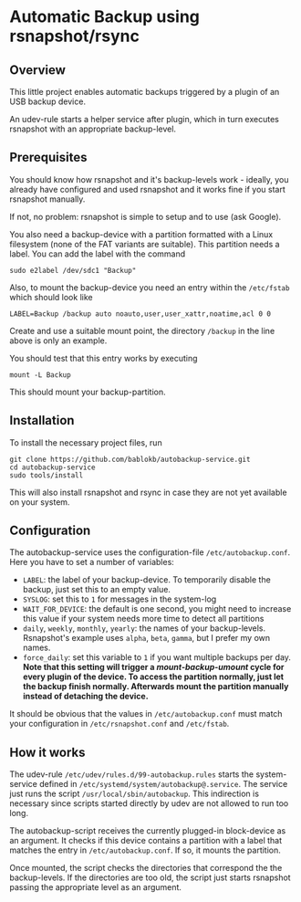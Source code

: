 Automatic Backup using rsnapshot/rsync
======================================

Overview
--------

This little project enables automatic backups triggered by a plugin of an
USB backup device.

An udev-rule starts a helper service after plugin, which in turn executes
rsnapshot with an appropriate backup-level.


Prerequisites
-------------

You should know how rsnapshot and it's backup-levels work - ideally, you already
have configured and used rsnapshot and it works fine if you start rsnapshot
manually.

If not, no problem: rsnapshot is simple to setup and to use (ask Google).

You also need a backup-device with a partition formatted with a Linux
filesystem (none of the FAT variants are suitable).  This partition needs
a label. You can add the label with the command

    sudo e2label /dev/sdc1 "Backup"

Also, to mount the backup-device you need an entry within the `/etc/fstab`
which should look like

    LABEL=Backup /backup auto noauto,user,user_xattr,noatime,acl 0 0

Create and use a suitable mount point, the directory `/backup` in the line
above is only an example.

You should test that this entry works by executing

    mount -L Backup

This should mount your backup-partition.


Installation
------------

To install the necessary project files, run

    git clone https://github.com/bablokb/autobackup-service.git
    cd autobackup-service
    sudo tools/install

This will also install rsnapshot and rsync in case they are not yet available
on your system.


Configuration
-------------

The autobackup-service uses the configuration-file `/etc/autobackup.conf`.
Here you have to set a number of variables:

  - `LABEL`: the label of your backup-device. To temporarily disable the
     backup, just set this to an empty value.
  - `SYSLOG`: set this to `1` for messages in the system-log
  - `WAIT_FOR_DEVICE`: the default is one second, you might need to increase
     this value if your system needs more time to detect all partitions
  - `daily`, `weekly`, `monthly`, `yearly`: the names of your backup-levels.
    Rsnapshot's example uses `alpha`, `beta`, `gamma`, but I prefer my own names.
  - `force_daily`: set this variable to `1` if you want multiple backups
    per day.
    **Note that this setting will trigger a *mount-backup-umount* cycle
    for every plugin of the device. To access the partition normally,
    just let the backup finish normally. Afterwards mount the partition manually
    instead of detaching the device.**

It should be obvious that the values in `/etc/autobackup.conf` must match
your configuration in `/etc/rsnapshot.conf` and `/etc/fstab`.


How it works
------------

The udev-rule `/etc/udev/rules.d/99-autobackup.rules` starts the system-service
defined in `/etc/systemd/system/autobackup@.service`. The service just runs
the script `/usr/local/sbin/autobackup`. This indirection is necessary since
scripts started directly by udev are not allowed to run too long.

The autobackup-script receives the currently plugged-in block-device as an
argument. It checks if this device contains a partition with a label that
matches the entry in `/etc/autobackup.conf`. If so, it mounts the partition.

Once mounted, the script checks the directories that correspond the the
backup-levels. If the directories are too old, the script just starts
rsnapshot passing the appropriate level as an argument.

